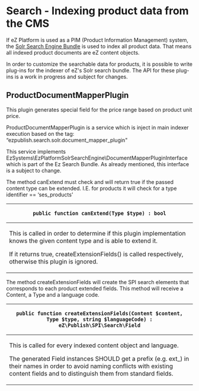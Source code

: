 #  Search - Indexing product data from the CMS 

If eZ Platform is used as a PIM (Product Information Management) system, the [Solr Search Engine Bundle](https://doc.ez.no/display/EZP/Solr+Search+Engine+Bundle) is used to index all product data. That means all indexed product documents are eZ content objects.

In order to customize the searchable data for products, it is possible to write plug-ins for the indexer of eZ's Solr search bundle. The API for these plug-ins is a work in progress and subject for changes.

## ProductDocumentMapperPlugin

This plugin generates special field for  the price range based on product unit price.

ProductDocumentMapperPlugin is a service which is inject in main indexer execution based on the tag: “ezpublish.search.solr.document\_mapper\_plugin"

This service implements EzSystems\\EzPlatformSolrSearchEngine\\DocumentMapperPluginInterface which is part of the Ez Search Bundle. As already mentioned, this interface is a subject to change.

The method canExtend must check and will return true if the passed content type can be extended. I.E. for products it will check for a type identifier  == ‘ses\_products’

<table>
<thead>
<tr class="header">
<th><pre><code>public function canExtend(Type $type) : bool</code></pre></th>
</tr>
</thead>
<tbody>
<tr>
<td><p>This is called in order to determine if this plugin implementation knows the given content type and is able to extend it.</p>
<p>If it returns true, createExtensionFields() is called respectively, otherwise this plugin is ignored.</p></td>
</tr>
</tbody>
</table>

The method createExtensionFields will create the SPI search elements that corresponds to each product extended fields. This method will receive a Content, a Type and a language code.

<table>
<thead>
<tr class="header">
<th><pre><code>public function createExtensionFields(Content $content, Type $type, string $languageCode) : eZ\Publish\SPI\Search\Field</code></pre></th>
</tr>
</thead>
<tbody>
<tr>
<td><p>This is called for every indexed content object and language.</p>
<p>The generated Field instances SHOULD get a prefix (e.g. ext_) in their names in order to avoid naming conflicts with existing content fields and to distinguish them from standard fields.</p></td>
</tr>
</tbody>
</table>
